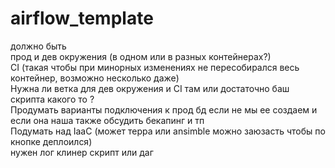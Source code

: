 # airflow_template

должно быть </br>
прод и дев окружения (в одном или в разных контейнерах?) </br>
CI (такая чтобы при минорных изменениях не пересобирался весь контейнер, возможно несколько даже) </br>
Нужна ли ветка для дев окружения и CI там или достаточно баш скрипта какого то ? </br>
Продумать варианты подключения к прод бд если не мы ее создаем и если она наша также обсудить бекапинг и тп </br> 
Подумать над IaaC (может терра или ansimble можно заюзасть чтобы по кнопке деплоился)</br>
нужен лог клинер скрипт или даг</br>
